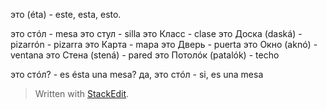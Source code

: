 
это (éta) - este, esta, esto.

это стóл - mesa
это стул - silla
это Класс - clase
это Доска (daská) - pizarrón - pizarra
это Карта - mapa
это Дверь - puerta
это Окно (aknó) - ventana
это Стена (stená) - pared
это Потолóк (patalók) - techo

это стóл?  - es ésta una mesa?
да, это стóл - si, es una mesa

> Written with [StackEdit](https://stackedit.io/).
<!--stackedit_data:
eyJoaXN0b3J5IjpbLTEzMTgzMDkzMzddfQ==
-->